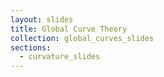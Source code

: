 ```yaml
---
layout: slides
title: Global Curve Theory
collection: global_curves_slides
sections:
  - curvature_slides
---
```

